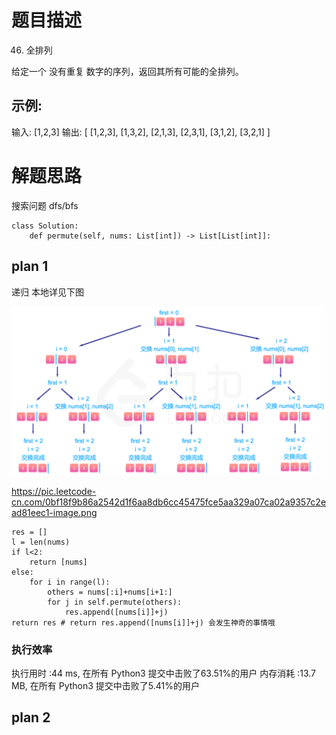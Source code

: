 # 题目描述
46. 全排列

给定一个 没有重复 数字的序列，返回其所有可能的全排列。

## 示例:

输入: [1,2,3]
输出:
[
  [1,2,3],
  [1,3,2],
  [2,1,3],
  [2,3,1],
  [3,1,2],
  [3,2,1]
]


# 解题思路
搜索问题 dfs/bfs

```
class Solution:
    def permute(self, nums: List[int]) -> List[List[int]]:
```

## plan 1
递归 本地详见下图

![permutation](../resourses/permutation.PNG)

https://pic.leetcode-cn.com/0bf18f9b86a2542d1f6aa8db6cc45475fce5aa329a07ca02a9357c2ead81eec1-image.png

```
res = []
l = len(nums)
if l<2:
	return [nums]
else:
	for i in range(l):
		others = nums[:i]+nums[i+1:]
		for j in self.permute(others):
			res.append([nums[i]]+j)
return res # return res.append([nums[i]]+j) 会发生神奇的事情哦
```
### 执行效率
执行用时 :44 ms, 在所有 Python3 提交中击败了63.51%的用户
内存消耗 :13.7 MB, 在所有 Python3 提交中击败了5.41%的用户

## plan 2
